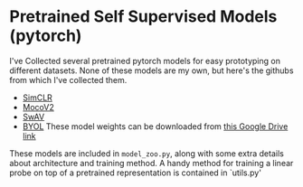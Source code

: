 # Pretrained Self Supervised Models (pytorch)

I've Collected several pretrained pytorch models for easy prototyping on different datasets.
None of these models are my own, but here's the githubs from which I've collected them. 
- [SimCLR](https://github.com/AndrewAtanov/simclr-pytorch)
- [MocoV2](https://github.com/facebookresearch/moco)
- [SwAV](https://github.com/facebookresearch/swav)
- [BYOL](https://github.com/sthalles/PyTorch-BYOL)
These model weights can be downloaded from [this Google Drive link](https://drive.google.com/file/d/1FLcG_6prgQ2oA_aqKpzTEj_lTFx1n8p7/view?usp=sharing)

These models are included in `model_zoo.py`, along with some extra details about architecture and training method. 
A handy method for training a linear probe on top of a pretrained representation is contained in `utils.py'

